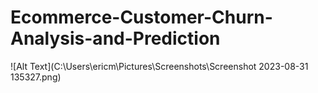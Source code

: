 # Ecommerce-Customer-Churn-Analysis-and-Prediction

![Alt Text](C:\Users\ericm\Pictures\Screenshots\Screenshot 2023-08-31 135327.png)
